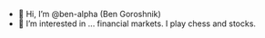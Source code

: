 - 👋 Hi, I’m @ben-alpha (Ben Goroshnik)
- 👀 I’m interested in ... financial markets. I play chess and stocks.

<!---
ben-alpha/ben-alpha is a ✨ special ✨ repository because its `README.md` (this file) appears on your GitHub profile.
You can click the Preview link to take a look at your changes.
--->
